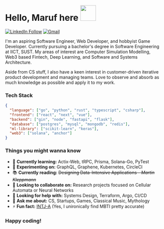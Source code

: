 
# Hello, Maruf here    <img src="[https://github.com/TahsinTunan/TahsinTunan/blob/main/happy-clap.gif](https://github.com/trinib/trinib)" height="50px" width="50px">

[![LinkedIn Follow](https://img.shields.io/badge/%20-Follow-000000?color=0b0b0b&labelColor=333333&logo=linkedin&logoColor=f5f7fe)](http://www.linkedin.com/comm/mynetwork/discovery-see-all?usecase=PEOPLE_FOLLOWS&followMember=tahsintunan)
[![Gmail](https://img.shields.io/badge/%20-Send%20Mail-000000?color=0b0b0b&labelColor=333333&logo=gmail&logoColor=f5f7fe)](mailto:tahsintunan@gmail.com?subject=From%20GitHub&&body=Hi,%20there.%20Found%20you%20on%20GitHub!%20Let's%20talk%20about...)

I'm an aspiring Software Engineer, Web Developer, and hobbyist Game Developer. Currently pursuing a bachelor's degree in Software Engineering at IICT, SUST. My areas of interest are Computer Simulation Modelling, Web3 based Fintech, Deep Learning, and Software and Systems Architecture.

Aside from CS stuff, I also have a keen interest in customer-driven iterative product development and managing teams. Love to observe and absorb as much knowledge as possible and apply it to my work.


### Tech Stack

```json
{
  "language": ["go", "python", "rust", "typescript", "csharp"],
  "frontend": ["react", "next", "vue"],
  "backend": ["gin", "node", "fastapi", "flask"],
  "database": ["postgres", "mysql", "mongodb", "redis"],
  "ml-library": ["scikit-learn", "keras"],
  "web3": ["solana", "anchor"]
}
```


### Things you might wanna know

<!-- - 🔭 **Currently working on:** ... -->
- 🌱 **Currently learning:** Actix-Web, tRPC, Prisma, Solana-Go, PyTest
- 🧪 **Experimenting on:** GraphQL, Graphene, Kubernetes, CircleCI
- 📚 **Currently reading:** ~~Designing Data-Intensive Applications - _Martin Kleppmann_~~
- 👯 **Looking to collaborate on:** Research projects focused on Cellular Automata or Neural Networks
- 🤔 **Looking for help with:** Systems Design, Terraform, Argo, CI/CD
- 💬 **Ask me about:** CS, Startups, Games, Classical Music, Mythology
- ⚡ **Fun fact:** [INTJ-A](https://www.16personalities.com/intj-personality) (Yes, I unironically find MBTI pretty accurate)


### Happy coding!
